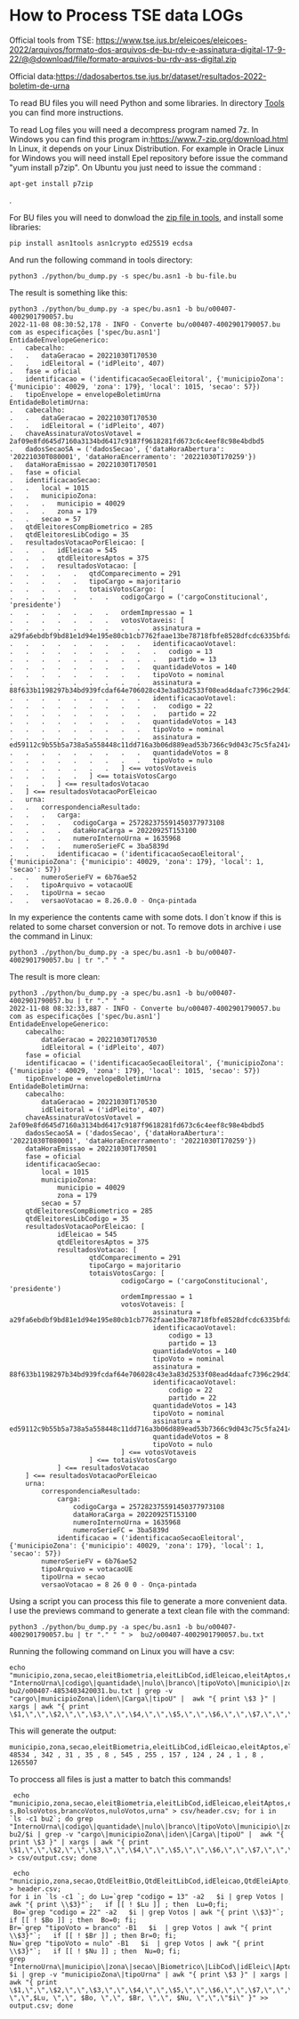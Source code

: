 #   How to Process TSE data LOGs

Official tools from TSE: https://www.tse.jus.br/eleicoes/eleicoes-2022/arquivos/formato-dos-arquivos-de-bu-rdv-e-assinatura-digital-17-9-22/@@download/file/formato-arquivos-bu-rdv-ass-digital.zip

Official data:https://dadosabertos.tse.jus.br/dataset/resultados-2022-boletim-de-urna
           

To read BU files you will need Python and some libraries. In directory <a href=Tools>Tools</a> you can find more instructions.

To read Log files you will need a decompress program named 7z. In Windows you can find this program in:https://www.7-zip.org/download.html
In Linux, it depends on your Linux Distribution. For example in Oracle Linux for Windows you will need install Epel repository before issue the command "yum install p7zip". On Ubuntu you just need to issue the command : 
```
apt-get install p7zip 
```
.

For BU files you will need to donwload the <a href=https://www.tse.jus.br/eleicoes/eleicoes-2022/arquivos/formato-dos-arquivos-de-bu-rdv-e-assinatura-digital-17-9-22/@@download/file/formato-arquivos-bu-rdv-ass-digital.zip>zip file in tools</a>, and install some libraries:
```
pip install asn1tools asn1crypto ed25519 ecdsa 
```

And run the following command in tools directory: 
```
python3 ./python/bu_dump.py -s spec/bu.asn1 -b bu-file.bu 
```

The result is something like this:

```
python3 ./python/bu_dump.py -a spec/bu.asn1 -b bu/o00407-4002901790057.bu
2022-11-08 08:30:52,178 - INFO - Converte bu/o00407-4002901790057.bu com as especificações ['spec/bu.asn1']
EntidadeEnvelopeGenerico:
.   cabecalho:
.   .   dataGeracao = 20221030T170530
.   .   idEleitoral = ('idPleito', 407)
.   fase = oficial
.   identificacao = ('identificacaoSecaoEleitoral', {'municipioZona': {'municipio': 40029, 'zona': 179}, 'local': 1015, 'secao': 57})
.   tipoEnvelope = envelopeBoletimUrna
EntidadeBoletimUrna:
.   cabecalho:
.   .   dataGeracao = 20221030T170530
.   .   idEleitoral = ('idPleito', 407)
.   chaveAssinaturaVotosVotavel = 2af09e8fd645d7160a3134bd6417c9187f9618281fd673c6c4eef8c98e4bdbd5
.   dadosSecaoSA = ('dadosSecao', {'dataHoraAbertura': '20221030T080001', 'dataHoraEncerramento': '20221030T170259'})
.   dataHoraEmissao = 20221030T170501
.   fase = oficial
.   identificacaoSecao:
.   .   local = 1015
.   .   municipioZona:
.   .   .   municipio = 40029
.   .   .   zona = 179
.   .   secao = 57
.   qtdEleitoresCompBiometrico = 285
.   qtdEleitoresLibCodigo = 35
.   resultadosVotacaoPorEleicao: [
.   .   .   idEleicao = 545
.   .   .   qtdEleitoresAptos = 375
.   .   .   resultadosVotacao: [
.   .   .   .   .   qtdComparecimento = 291
.   .   .   .   .   tipoCargo = majoritario
.   .   .   .   .   totaisVotosCargo: [
.   .   .   .   .   .   .   codigoCargo = ('cargoConstitucional', 'presidente')
.   .   .   .   .   .   .   ordemImpressao = 1
.   .   .   .   .   .   .   votosVotaveis: [
.   .   .   .   .   .   .   .   .   assinatura = a29fa6ebdbf9bd81e1d94e195e80cb1cb7762faae13be78718fbfe8528dfcdc6335bfda1c105e73648d1dabcfb0b5a45691977bf1634320198f908dd118c090c
.   .   .   .   .   .   .   .   .   identificacaoVotavel:
.   .   .   .   .   .   .   .   .   .   codigo = 13
.   .   .   .   .   .   .   .   .   .   partido = 13
.   .   .   .   .   .   .   .   .   quantidadeVotos = 140
.   .   .   .   .   .   .   .   .   tipoVoto = nominal
.   .   .   .   .   .   .   .   .   assinatura = 88f633b1198297b34bd939fcdaf64e706028c43e3a83d2533f08ead4daafc7396c29d413e46693157f58c123e8f4edc00d4dd0282a385a23620313fd6ac0810d
.   .   .   .   .   .   .   .   .   identificacaoVotavel:
.   .   .   .   .   .   .   .   .   .   codigo = 22
.   .   .   .   .   .   .   .   .   .   partido = 22
.   .   .   .   .   .   .   .   .   quantidadeVotos = 143
.   .   .   .   .   .   .   .   .   tipoVoto = nominal
.   .   .   .   .   .   .   .   .   assinatura = ed59112c9b55b5a738a5a558448c11dd716a3b06d889ead53b7366c9d043c75c5fa2414380765c9c1ee046e3234ee41b1460a0513bd62eb17c082babec45620c
.   .   .   .   .   .   .   .   .   quantidadeVotos = 8
.   .   .   .   .   .   .   .   .   tipoVoto = nulo
.   .   .   .   .   .   .   ] <== votosVotaveis
.   .   .   .   .   ] <== totaisVotosCargo
.   .   .   ] <== resultadosVotacao
.   ] <== resultadosVotacaoPorEleicao
.   urna:
.   .   correspondenciaResultado:
.   .   .   carga:
.   .   .   .   codigoCarga = 257282375591450377973108
.   .   .   .   dataHoraCarga = 20220925T153100
.   .   .   .   numeroInternoUrna = 1635968
.   .   .   .   numeroSerieFC = 3ba5839d
.   .   .   identificacao = ('identificacaoSecaoEleitoral', {'municipioZona': {'municipio': 40029, 'zona': 179}, 'local': 1, 'secao': 57})
.   .   numeroSerieFV = 6b76ae52
.   .   tipoArquivo = votacaoUE
.   .   tipoUrna = secao
.   .   versaoVotacao = 8.26.0.0 - Onça-pintada
```

In my experience the contents came with some dots. I don´t know if this is related to some charset conversion or not. To remove dots in archive i use the command in Linux: 
```
python3 ./python/bu_dump.py -a spec/bu.asn1 -b bu/o00407-4002901790057.bu | tr "." " "  
```

The result is more clean:
```
python3 ./python/bu_dump.py -a spec/bu.asn1 -b bu/o00407-4002901790057.bu | tr "." " "
2022-11-08 08:32:33,887 - INFO - Converte bu/o00407-4002901790057.bu com as especificações ['spec/bu.asn1']
EntidadeEnvelopeGenerico:
    cabecalho:
        dataGeracao = 20221030T170530
        idEleitoral = ('idPleito', 407)
    fase = oficial
    identificacao = ('identificacaoSecaoEleitoral', {'municipioZona': {'municipio': 40029, 'zona': 179}, 'local': 1015, 'secao': 57})
    tipoEnvelope = envelopeBoletimUrna
EntidadeBoletimUrna:
    cabecalho:
        dataGeracao = 20221030T170530
        idEleitoral = ('idPleito', 407)
    chaveAssinaturaVotosVotavel = 2af09e8fd645d7160a3134bd6417c9187f9618281fd673c6c4eef8c98e4bdbd5
    dadosSecaoSA = ('dadosSecao', {'dataHoraAbertura': '20221030T080001', 'dataHoraEncerramento': '20221030T170259'})
    dataHoraEmissao = 20221030T170501
    fase = oficial
    identificacaoSecao:
        local = 1015
        municipioZona:
            municipio = 40029
            zona = 179
        secao = 57
    qtdEleitoresCompBiometrico = 285
    qtdEleitoresLibCodigo = 35
    resultadosVotacaoPorEleicao: [
            idEleicao = 545
            qtdEleitoresAptos = 375
            resultadosVotacao: [
                    qtdComparecimento = 291
                    tipoCargo = majoritario
                    totaisVotosCargo: [
                            codigoCargo = ('cargoConstitucional', 'presidente')
                            ordemImpressao = 1
                            votosVotaveis: [
                                    assinatura = a29fa6ebdbf9bd81e1d94e195e80cb1cb7762faae13be78718fbfe8528dfcdc6335bfda1c105e73648d1dabcfb0b5a45691977bf1634320198f908dd118c090c
                                    identificacaoVotavel:
                                        codigo = 13
                                        partido = 13
                                    quantidadeVotos = 140
                                    tipoVoto = nominal
                                    assinatura = 88f633b1198297b34bd939fcdaf64e706028c43e3a83d2533f08ead4daafc7396c29d413e46693157f58c123e8f4edc00d4dd0282a385a23620313fd6ac0810d
                                    identificacaoVotavel:
                                        codigo = 22
                                        partido = 22
                                    quantidadeVotos = 143
                                    tipoVoto = nominal
                                    assinatura = ed59112c9b55b5a738a5a558448c11dd716a3b06d889ead53b7366c9d043c75c5fa2414380765c9c1ee046e3234ee41b1460a0513bd62eb17c082babec45620c
                                    quantidadeVotos = 8
                                    tipoVoto = nulo
                            ] <== votosVotaveis
                    ] <== totaisVotosCargo
            ] <== resultadosVotacao
    ] <== resultadosVotacaoPorEleicao
    urna:
        correspondenciaResultado:
            carga:
                codigoCarga = 257282375591450377973108
                dataHoraCarga = 20220925T153100
                numeroInternoUrna = 1635968
                numeroSerieFC = 3ba5839d
            identificacao = ('identificacaoSecaoEleitoral', {'municipioZona': {'municipio': 40029, 'zona': 179}, 'local': 1, 'secao': 57})
        numeroSerieFV = 6b76ae52
        tipoArquivo = votacaoUE
        tipoUrna = secao
        versaoVotacao = 8 26 0 0 - Onça-pintada
```

 Using a script you can process this file to generate a more convenient data. I use the previews command to generate a text clean file with the command: 
 ```
 python3 ./python/bu_dump.py -a spec/bu.asn1 -b bu/o00407-4002901790057.bu | tr "." " " >  bu2/o00407-4002901790057.bu.txt 
 ```

Running the following command on Linux you will have a csv: 
```
echo "municipio,zona,secao,eleitBiometria,eleitLibCod,idEleicao,eleitAptos,eleitCompa,LulaVotos,BolsoVotos,brancoVotos,nuloVotos,urna";grep  "InternoUrna\|codigo\|quantidade\|nulo\|branco\|tipoVoto\|municipio\|zona\|secao\|Biometrico\|LibCod\|idEleic\|Aptos\|Compar"  bu2/o00407-4853403420031.bu.txt | grep -v "cargo\|municipioZona\|iden\|Carga\|tipoU" |  awk "{ print \$3 }" | xargs | awk "{ print \$1,\",\",\$2,\",\",\$3,\",\",\$4,\",\",\$5,\",\",\$6,\",\",\$7,\",\",\$8,\",\",\$10,\",\",\$13,\",\",\$15,\",\",\$17,\",\",\$19}"
```

This will generate the output:
```
municipio,zona,secao,eleitBiometria,eleitLibCod,idEleicao,eleitAptos,eleitCompa,LulaVotos,BolsoVotos,brancoVotos,nuloVotos,urna
48534 , 342 , 31 , 35 , 8 , 545 , 255 , 157 , 124 , 24 , 1 , 8 , 1265507
```
To proccess all files is just a matter to batch this commands!

```
 echo "municipio,zona,secao,eleitBiometria,eleitLibCod,idEleicao,eleitAptos,eleitCompa,LulaVoto
s,BolsoVotos,brancoVotos,nuloVotos,urna" > csv/header.csv; for i in `ls -c1 bu2`; do grep  "InternoUrna\|codigo\|quantidade\|nulo\|branco\|tipoVoto\|municipio\|zona\|secao\|Biometrico\|LibCod\|idEleic\|Aptos\|Compar"  bu2/$i | grep -v "cargo\|municipioZona\|iden\|Carga\|tipoU" |  awk "{ print \$3 }" | xargs | awk "{ print \$1,\",\",\$2,\",\",\$3,\",\",\$4,\",\",\$5,\",\",\$6,\",\",\$7,\",\",\$8,\",\",\$10,\",\",\$13,\",\",\$15,\",\",\$17,\",\",\$19}" > csv/output.csv; done
```

```
 echo "municipio,zona,secao,QtdEleitBio,QtdEleitLibCod,idEleicao,QtdEleiApto,QtdComp,NumUrna,VotoLula,VotoBolsonaro,VotoNulo,VotoBranco,file" > header.csv;
for i in `ls -c1 `; do Lu=`grep "codigo = 13" -a2   $i | grep Votos | awk "{ print \\$3}"`;   if [[ ! $Lu ]] ; then  Lu=0;fi;
 Bo=`grep "codigo = 22" -a2   $i | grep Votos | awk "{ print \\$3}"`;    if [[ ! $Bo ]] ; then  Bo=0; fi; 
Br=`grep "tipoVoto = branco" -B1   $i  | grep Votos | awk "{ print \\$3}"`;   if [[ ! $Br ]] ; then Br=0; fi; 
Nu=`grep "tipoVoto = nulo" -B1   $i  | grep Votos | awk "{ print \\$3}"`;   if [[ ! $Nu ]] ; then  Nu=0; fi; 
grep  "InternoUrna\|municipio\|zona\|secao\|Biometrico\|LibCod\|idEleic\|Aptos\|Compar"  $i | grep -v "municipioZona\|tipoUrna" | awk "{ print \$3 }" | xargs |  awk "{ print \$1,\",\",\$2,\",\",\$3,\",\",\$4,\",\",\$5,\",\",\$6,\",\",\$7,\",\",\$8,\",\",\$9, \",\",$Lu, \",\", $Bo, \",\", $Br, \",\", $Nu, \",\",\"$i\" }" >> output.csv; done

```
